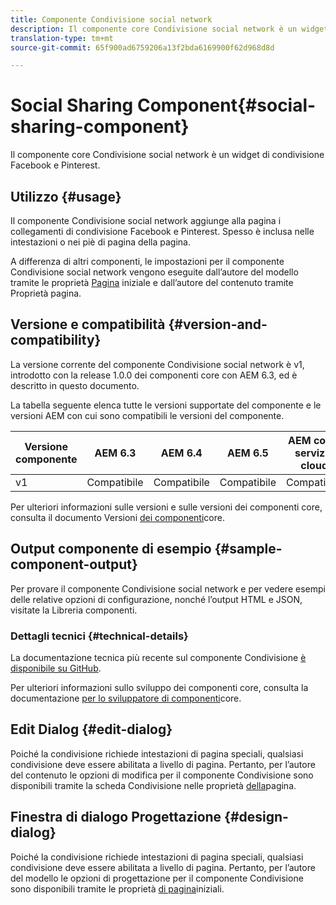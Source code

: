 ```yaml
---
title: Componente Condivisione social network
description: Il componente core Condivisione social network è un widget di condivisione Facebook e Pinterest.
translation-type: tm+mt
source-git-commit: 65f900ad6759206a13f2bda6169900f62d968d8d

---
```



# Social Sharing Component{#social-sharing-component}

Il componente core Condivisione social network è un widget di condivisione Facebook e Pinterest.

## Utilizzo {#usage}

Il componente Condivisione social network aggiunge alla pagina i collegamenti di condivisione Facebook e Pinterest. Spesso è inclusa nelle intestazioni o nei piè di pagina della pagina.

A differenza di altri componenti, le impostazioni per il componente Condivisione social network vengono eseguite dall’autore del modello tramite le proprietà [Pagina](https://docs.adobe.com/content/help/en/experience-manager-cloud-service/sites/authoring/features/templates.html) iniziale e dall’autore del contenuto tramite Proprietà [](https://docs.adobe.com/content/help/en/experience-manager-cloud-service/sites/authoring/fundamentals/page-properties.html)pagina.

## Versione e compatibilità {#version-and-compatibility}

La versione corrente del componente Condivisione social network è v1, introdotto con la release 1.0.0 dei componenti core con AEM 6.3, ed è descritto in questo documento.

La tabella seguente elenca tutte le versioni supportate del componente e le versioni AEM con cui sono compatibili le versioni del componente.

| Versione componente | AEM 6.3 | AEM 6.4 | AEM 6.5 | AEM come servizio cloud |
|--- |--- |--- |--- |---|
| v1 | Compatibile | Compatibile | Compatibile | Compatibile |

Per ulteriori informazioni sulle versioni e sulle versioni dei componenti core, consulta il documento Versioni [dei componenti](versions.md)core.

## Output componente di esempio {#sample-component-output}

Per provare il componente Condivisione social network e per vedere esempi delle relative opzioni di configurazione, nonché l’output HTML e JSON, visitate la Libreria [](https://adobe.com/go/aem_cmp_library_sharing)componenti.

### Dettagli tecnici {#technical-details}

La documentazione tecnica più recente sul componente Condivisione [è disponibile su GitHub](https://adobe.com/go/aem_cmp_tech_sharing_v1).

Per ulteriori informazioni sullo sviluppo dei componenti core, consulta la documentazione [per lo sviluppatore di componenti](developing.md)core.

## Edit Dialog {#edit-dialog}

Poiché la condivisione richiede intestazioni di pagina speciali, qualsiasi condivisione deve essere abilitata a livello di pagina. Pertanto, per l’autore del contenuto le opzioni di modifica per il componente Condivisione sono disponibili tramite la scheda Condivisione nelle proprietà [della](https://docs.adobe.com/content/help/en/experience-manager-cloud-service/sites/authoring/fundamentals/page-properties.html)pagina.

## Finestra di dialogo Progettazione {#design-dialog}

Poiché la condivisione richiede intestazioni di pagina speciali, qualsiasi condivisione deve essere abilitata a livello di pagina. Pertanto, per l’autore del modello le opzioni di progettazione per il componente Condivisione sono disponibili tramite le proprietà [di pagina](https://docs.adobe.com/content/help/en/experience-manager-cloud-service/sites/authoring/features/templates.html)iniziali.

